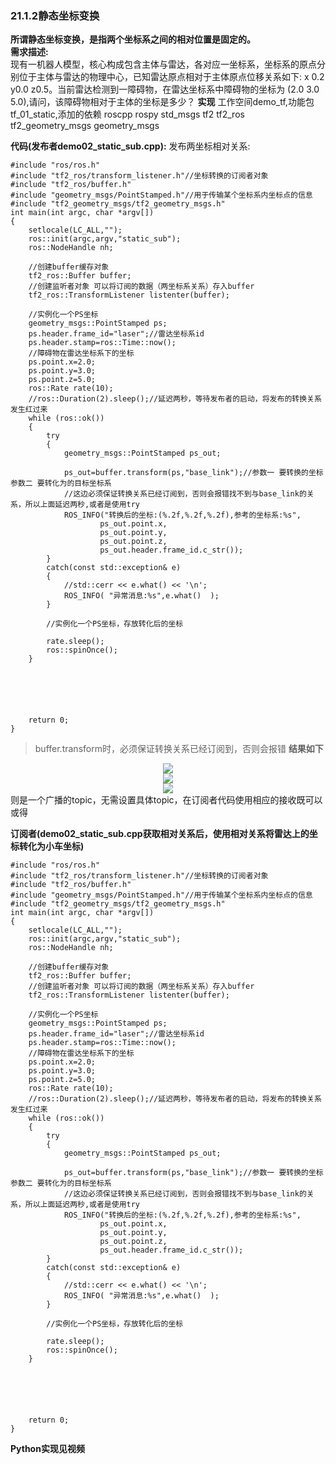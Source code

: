 ### 21.1.2静态坐标变换
**所谓静态坐标变换，是指两个坐标系之间的相对位置是固定的。**  
**需求描述:**  
现有一机器人模型，核心构成包含主体与雷达，各对应一坐标系，坐标系的原点分别位于主体与雷达的物理中心，已知雷达原点相对于主体原点位移关系如下: x 0.2 y0.0 z0.5。当前雷达检测到一障碍物，在雷达坐标系中障碍物的坐标为 (2.0 3.0 5.0),请问，该障碍物相对于主体的坐标是多少？
**实现**
工作空间demo_tf,功能包tf_01_static,添加的依赖
    roscpp rospy std_msgs tf2 tf2_ros tf2_geometry_msgs
    geometry_msgs 
    
**代码(发布者demo02_static_sub.cpp):**
发布两坐标相对关系:

    #include "ros/ros.h"
    #include "tf2_ros/transform_listener.h"//坐标转换的订阅者对象
    #include "tf2_ros/buffer.h"
    #include "geometry_msgs/PointStamped.h"//用于传输某个坐标系内坐标点的信息
    #include "tf2_geometry_msgs/tf2_geometry_msgs.h"
    int main(int argc, char *argv[])
    {    
        setlocale(LC_ALL,"");
        ros::init(argc,argv,"static_sub");
        ros::NodeHandle nh;

        //创建buffer缓存对象
        tf2_ros::Buffer buffer;
        //创建监听者对象 可以将订阅的数据（两坐标系关系）存入buffer
        tf2_ros::TransformListener listenter(buffer);

        //实例化一个PS坐标 
        geometry_msgs::PointStamped ps;
        ps.header.frame_id="laser";//雷达坐标系id
        ps.header.stamp=ros::Time::now();
        //障碍物在雷达坐标系下的坐标
        ps.point.x=2.0;
        ps.point.y=3.0;
        ps.point.z=5.0;
        ros::Rate rate(10);
        //ros::Duration(2).sleep();//延迟两秒，等待发布者的启动，将发布的转换关系发生红过来
        while (ros::ok())
        {
            try
            {
                geometry_msgs::PointStamped ps_out;
            
                ps_out=buffer.transform(ps,"base_link");//参数一 要转换的坐标 参数二 要转化为的目标坐标系
                //这边必须保证转换关系已经订阅到，否则会报错找不到与base_link的关系，所以上面延迟两秒,或者是使用try
                ROS_INFO("转换后的坐标:(%.2f,%.2f,%.2f),参考的坐标系:%s",
                        ps_out.point.x,
                        ps_out.point.y,
                        ps_out.point.z,
                        ps_out.header.frame_id.c_str());
            }
            catch(const std::exception& e)
            {
                //std::cerr << e.what() << '\n';
                ROS_INFO( "异常消息:%s",e.what()  );
            }
            
            //实例化一个PS坐标，存放转化后的坐标
        
            rate.sleep();
            ros::spinOnce();
        }
        



        
        
        return 0;
    }
>buffer.transform时，必须保证转换关系已经订阅到，否则会报错
**结果如下**
<div align=center><img src="https://s2.loli.net/2022/02/06/5MPZdhNYWTxmz6J.png"></div>
<div align=center><img src="https://s2.loli.net/2022/02/06/IWXgAP4FtTyqwYu.png"></div>
<div align=center><img src="https://s2.loli.net/2022/02/06/aqrJyH18kwFhs46.png"></div>
则是一个广播的topic，无需设置具体topic，在订阅者代码使用相应的接收既可以或得

**订阅者(demo02_static_sub.cpp获取相对关系后，使用相对关系将雷达上的坐标转化为小车坐标)**

    #include "ros/ros.h"
    #include "tf2_ros/transform_listener.h"//坐标转换的订阅者对象
    #include "tf2_ros/buffer.h"
    #include "geometry_msgs/PointStamped.h"//用于传输某个坐标系内坐标点的信息
    #include "tf2_geometry_msgs/tf2_geometry_msgs.h"
    int main(int argc, char *argv[])
    {    
        setlocale(LC_ALL,"");
        ros::init(argc,argv,"static_sub");
        ros::NodeHandle nh;

        //创建buffer缓存对象
        tf2_ros::Buffer buffer;
        //创建监听者对象 可以将订阅的数据（两坐标系关系）存入buffer
        tf2_ros::TransformListener listenter(buffer);

        //实例化一个PS坐标 
        geometry_msgs::PointStamped ps;
        ps.header.frame_id="laser";//雷达坐标系id
        ps.header.stamp=ros::Time::now();
        //障碍物在雷达坐标系下的坐标
        ps.point.x=2.0;
        ps.point.y=3.0;
        ps.point.z=5.0;
        ros::Rate rate(10);
        //ros::Duration(2).sleep();//延迟两秒，等待发布者的启动，将发布的转换关系发生红过来
        while (ros::ok())
        {
            try
            {
                geometry_msgs::PointStamped ps_out;
            
                ps_out=buffer.transform(ps,"base_link");//参数一 要转换的坐标 参数二 要转化为的目标坐标系
                //这边必须保证转换关系已经订阅到，否则会报错找不到与base_link的关系，所以上面延迟两秒,或者是使用try
                ROS_INFO("转换后的坐标:(%.2f,%.2f,%.2f),参考的坐标系:%s",
                        ps_out.point.x,
                        ps_out.point.y,
                        ps_out.point.z,
                        ps_out.header.frame_id.c_str());
            }
            catch(const std::exception& e)
            {
                //std::cerr << e.what() << '\n';
                ROS_INFO( "异常消息:%s",e.what()  );
            }
            
            //实例化一个PS坐标，存放转化后的坐标
        
            rate.sleep();
            ros::spinOnce();
        }
        



        
        
        return 0;
    }
**Python实现见视频**